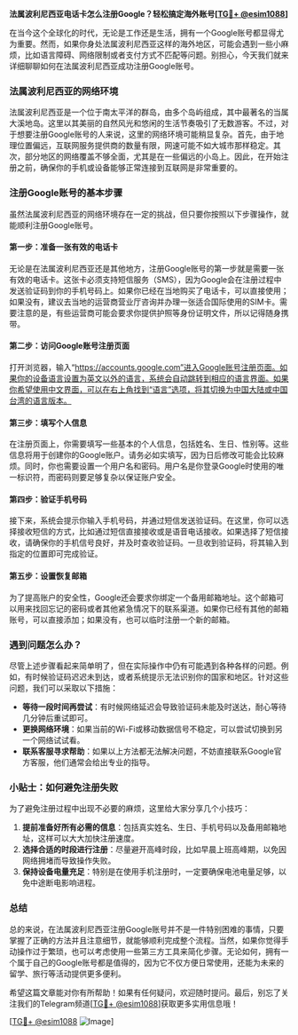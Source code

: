 **法属波利尼西亚电话卡怎么注册Google？轻松搞定海外账号[[TG💪+ @esim1088](https://t.me/s/esim1088)]**

在当今这个全球化的时代，无论是工作还是生活，拥有一个Google账号都显得尤为重要。然而，如果你身处法属波利尼西亚这样的海外地区，可能会遇到一些小麻烦，比如语言障碍、网络限制或者支付方式不匹配等问题。别担心，今天我们就来详细聊聊如何在法属波利尼西亚成功注册Google账号。

### 法属波利尼西亚的网络环境

法属波利尼西亚是一个位于南太平洋的群岛，由多个岛屿组成，其中最著名的当属大溪地岛。这里以其美丽的自然风光和悠闲的生活节奏吸引了无数游客。不过，对于想要注册Google账号的人来说，这里的网络环境可能稍显复杂。首先，由于地理位置偏远，互联网服务提供商的数量有限，网速可能不如大城市那样稳定。其次，部分地区的网络覆盖不够全面，尤其是在一些偏远的小岛上。因此，在开始注册之前，确保你的手机或设备能够正常连接到互联网是非常重要的。

### 注册Google账号的基本步骤

虽然法属波利尼西亚的网络环境存在一定的挑战，但只要你按照以下步骤操作，就能顺利注册Google账号。

#### 第一步：准备一张有效的电话卡

无论是在法属波利尼西亚还是其他地方，注册Google账号的第一步就是需要一张有效的电话卡。这张卡必须支持短信服务（SMS），因为Google会在注册过程中发送验证码到你的手机号码上。如果你已经在当地购买了电话卡，可以直接使用；如果没有，建议去当地的运营商营业厅咨询并办理一张适合国际使用的SIM卡。需要注意的是，有些运营商可能会要求你提供护照等身份证明文件，所以记得随身携带。

#### 第二步：访问Google账号注册页面

打开浏览器，输入“https://accounts.google.com”进入Google账号注册页面。如果你的设备语言设置为英文以外的语言，系统会自动跳转到相应的语言界面。如果你希望使用中文界面，可以在右上角找到“语言”选项，将其切换为中国大陆或中国台湾的语言版本。

#### 第三步：填写个人信息

在注册页面上，你需要填写一些基本的个人信息，包括姓名、生日、性别等。这些信息将用于创建你的Google账户。请务必如实填写，因为日后修改可能会比较麻烦。同时，你也需要设置一个用户名和密码。用户名是你登录Google时使用的唯一标识符，而密码则要足够复杂以保证账户安全。

#### 第四步：验证手机号码

接下来，系统会提示你输入手机号码，并通过短信发送验证码。在这里，你可以选择接收短信的方式，比如通过短信直接接收或是语音电话接收。如果选择了短信接收，请确保你的手机信号良好，并及时查收验证码。一旦收到验证码，将其输入到指定的位置即可完成验证。

#### 第五步：设置恢复邮箱

为了提高账户的安全性，Google还会要求你绑定一个备用邮箱地址。这个邮箱可以用来找回忘记的密码或者其他紧急情况下的联系渠道。如果你已经有其他的邮箱账号，可以直接添加；如果没有，也可以临时注册一个新的邮箱。

### 遇到问题怎么办？

尽管上述步骤看起来简单明了，但在实际操作中仍有可能遇到各种各样的问题。例如，有时候验证码迟迟未到达，或者系统提示无法识别你的国家和地区。针对这些问题，我们可以采取以下措施：

- **等待一段时间再尝试**：有时候网络延迟会导致验证码未能及时送达，耐心等待几分钟后重试即可。
- **更换网络环境**：如果当前的Wi-Fi或移动数据信号不稳定，可以尝试切换到另一个网络试试看。
- **联系客服寻求帮助**：如果以上方法都无法解决问题，不妨直接联系Google官方客服，他们通常会给出专业的指导。

### 小贴士：如何避免注册失败

为了避免注册过程中出现不必要的麻烦，这里给大家分享几个小技巧：

1. **提前准备好所有必需的信息**：包括真实姓名、生日、手机号码以及备用邮箱地址，这样可以大大加快注册速度。
2. **选择合适的时段进行注册**：尽量避开高峰时段，比如早晨上班高峰期，以免因网络拥堵而导致操作失败。
3. **保持设备电量充足**：特别是在使用手机注册时，一定要确保电池电量足够，以免中途断电影响进程。

### 总结

总的来说，在法属波利尼西亚注册Google账号并不是一件特别困难的事情，只要掌握了正确的方法并且注意细节，就能够顺利完成整个流程。当然，如果你觉得手动操作过于繁琐，也可以考虑使用一些第三方工具来简化步骤。无论如何，拥有一个属于自己的Google账号都是值得的，因为它不仅方便日常使用，还能为未来的留学、旅行等活动提供更多便利。

希望这篇文章能对你有所帮助！如果有任何疑问，欢迎随时提问。最后，别忘了关注我们的Telegram频道[[TG💪+ @esim1088](https://t.me/s/esim1088)]获取更多实用信息哦！

[[TG💪+ @esim1088](https://t.me/s/esim1088) ![Image](https://i.postimg.cc/4NQfJmqS/Snipaste-2025-05-13-00-14-12.png)]